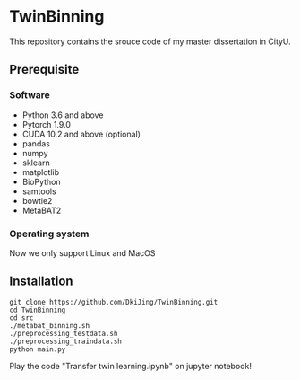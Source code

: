 # TwinBinning  
This repository contains the srouce code of my master dissertation in CityU.  
## Prerequisite  
### Software  
+ Python 3.6 and above  
+ Pytorch 1.9.0  
+ CUDA 10.2 and above (optional)  
+ pandas  
+ numpy  
+ sklearn  
+ matplotlib  
+ BioPython  
+ samtools  
+ bowtie2  
+ MetaBAT2  
### Operating system  
Now we only support Linux and MacOS  
## Installation  
```
git clone https://github.com/DkiJing/TwinBinning.git  
cd TwinBinning
cd src  
./metabat_binning.sh  
./preprocessing_testdata.sh  
./preprocessing_traindata.sh  
python main.py  
```  
Play the code "Transfer twin learning.ipynb" on jupyter notebook!  
